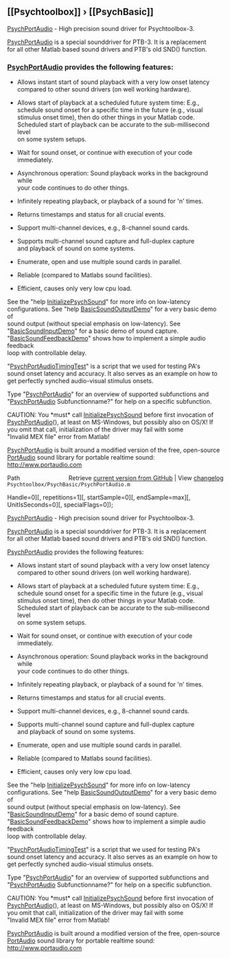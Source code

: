 ## [[Psychtoolbox]] &#8250; [[PsychBasic]]

[PsychPortAudio](PsychPortAudio) - High precision sound driver for Psychtoolbox-3.  
  
[PsychPortAudio](PsychPortAudio) is a special sounddriver for PTB-3. It is a replacement  
for all other Matlab based sound drivers and PTB's old SND() function.  
  
### [PsychPortAudio](PsychPortAudio) provides the following features:  
  
- Allows instant start of sound playback with a very low onset latency  
  compared to other sound drivers (on well working hardware).  
  
- Allows start of playback at a scheduled future system time: E.g.,  
  schedule sound onset for a specific time in the future (e.g., visual  
  stimulus onset time), then do other things in your Matlab code.  
  Scheduled start of playback can be accurate to the sub-millisecond level  
  on some system setups.  
  
- Wait for sound onset, or continue with execution of your code  
  immediately.  
  
- Asynchronous operation: Sound playback works in the background while  
  your code continues to do other things.  
  
- Infinitely repeating playback, or playback of a sound for 'n' times.  
  
- Returns timestamps and status for all crucial events.  
  
- Support multi-channel devices, e.g., 8-channel sound cards.  
  
- Supports multi-channel sound capture and full-duplex capture  
  and playback of sound on some systems.  
  
- Enumerate, open and use multiple sound cards in parallel.  
  
- Reliable (compared to Matlabs sound facilities).  
  
- Efficient, causes only very low cpu load.  
  
See the "help [InitializePsychSound](InitializePsychSound)" for more info on low-latency  
configurations. See "help [BasicSoundOutputDemo](BasicSoundOutputDemo)" for a very basic demo of  
sound output (without special emphasis on low-latency). See  
"[BasicSoundInputDemo](BasicSoundInputDemo)" for a basic demo of sound capture.  
"[BasicSoundFeedbackDemo](BasicSoundFeedbackDemo)" shows how to implement a simple audio feedback  
loop with controllable delay.  
  
"[PsychPortAudioTimingTest](PsychPortAudioTimingTest)" is a script that we used for testing PA's  
sound onset latency and accuracy. It also serves as an example on how to  
get perfectly synched audio-visual stimulus onsets.  
  
Type "[PsychPortAudio](PsychPortAudio)" for an overview of supported subfunctions and  
"[PsychPortAudio](PsychPortAudio) Subfunctionname?" for help on a specific subfunction.  
  
CAUTION: You \*must\* call [InitializePsychSound](InitializePsychSound) before first invocation of  
[PsychPortAudio](PsychPortAudio)(), at least on MS-Windows, but possibly also on OS/X! If  
you omit that call, initialization of the driver may fail with some  
"Invalid MEX file" error from Matlab!  
  
  
[PsychPortAudio](PsychPortAudio) is built around a modified version of the free, open-source  
[PortAudio](PortAudio) sound library for portable realtime sound: http://www.portaudio.com  




<div class="code_header" style="text-align:right;">
  <span style="float:left;">Path&nbsp;&nbsp;</span> <span class="counter">Retrieve <a href=
  "https://raw.github.com/Psychtoolbox-3/Psychtoolbox-3/beta/Psychtoolbox/PsychBasic/PsychPortAudio.m">current version from GitHub</a> | View <a href=
  "https://github.com/Psychtoolbox-3/Psychtoolbox-3/commits/beta/Psychtoolbox/PsychBasic/PsychPortAudio.m">changelog</a></span>
</div>
<div class="code">
  <code>Psychtoolbox/PsychBasic/PsychPortAudio.m</code>
</div>

Handle=0][, repetitions=1][, startSample=0][, endSample=max][, UnitIsSeconds=0][, specialFlags=0]);  
  

  [PsychPortAudio](PsychPortAudio) - High precision sound driver for Psychtoolbox-3.  
   
  [PsychPortAudio](PsychPortAudio) is a special sounddriver for PTB-3. It is a replacement  
  for all other Matlab based sound drivers and PTB's old SND() function.  
   
  [PsychPortAudio](PsychPortAudio) provides the following features:  
   
  - Allows instant start of sound playback with a very low onset latency  
    compared to other sound drivers (on well working hardware).  
   
  - Allows start of playback at a scheduled future system time: E.g.,  
    schedule sound onset for a specific time in the future (e.g., visual  
    stimulus onset time), then do other things in your Matlab code.  
    Scheduled start of playback can be accurate to the sub-millisecond level  
    on some system setups.  
   
  - Wait for sound onset, or continue with execution of your code  
    immediately.  
   
  - Asynchronous operation: Sound playback works in the background while  
    your code continues to do other things.  
   
  - Infinitely repeating playback, or playback of a sound for 'n' times.  
   
  - Returns timestamps and status for all crucial events.  
   
  - Support multi-channel devices, e.g., 8-channel sound cards.  
   
  - Supports multi-channel sound capture and full-duplex capture  
    and playback of sound on some systems.  
   
  - Enumerate, open and use multiple sound cards in parallel.  
   
  - Reliable (compared to Matlabs sound facilities).  
   
  - Efficient, causes only very low cpu load.  
   
  See the "help [InitializePsychSound](InitializePsychSound)" for more info on low-latency  
  configurations. See "help [BasicSoundOutputDemo](BasicSoundOutputDemo)" for a very basic demo of  
  sound output (without special emphasis on low-latency). See  
  "[BasicSoundInputDemo](BasicSoundInputDemo)" for a basic demo of sound capture.  
  "[BasicSoundFeedbackDemo](BasicSoundFeedbackDemo)" shows how to implement a simple audio feedback  
  loop with controllable delay.  
   
  "[PsychPortAudioTimingTest](PsychPortAudioTimingTest)" is a script that we used for testing PA's  
  sound onset latency and accuracy. It also serves as an example on how to  
  get perfectly synched audio-visual stimulus onsets.  
   
  Type "[PsychPortAudio](PsychPortAudio)" for an overview of supported subfunctions and  
  "[PsychPortAudio](PsychPortAudio) Subfunctionname?" for help on a specific subfunction.  
   
  CAUTION: You \*must\* call [InitializePsychSound](InitializePsychSound) before first invocation of  
  [PsychPortAudio](PsychPortAudio)(), at least on MS-Windows, but possibly also on OS/X! If  
  you omit that call, initialization of the driver may fail with some  
  "Invalid MEX file" error from Matlab!  
   
   
  [PsychPortAudio](PsychPortAudio) is built around a modified version of the free, open-source  
  [PortAudio](PortAudio) sound library for portable realtime sound: http://www.portaudio.com  
  



